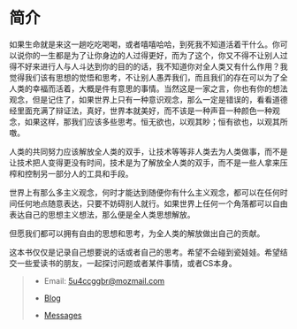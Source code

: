 # 简介

  如果生命就是来这一趟吃吃喝喝，或者嘻嘻哈哈，到死我不知道活着干什么。你可以说你的一生都是为了让你身边的人过得更好，而为了这个，你又不得不让别人过得不好来进行人与人斗达到你的目的的话，我不知道你对全人类又有什么作用？我觉得我们该有思想的觉悟和思考，不让别人愚弄我们，而且我们的存在可以为了全人类的幸福而活着，大概是件有意思的事情。当然这是一家之言，你也有你的想法观念，但是记住了，如果世界上只有一种意识观念，那么一定是错误的，看看道德经里面充满了辩证法，真好，世界本就美好，而不该是一种声音一种颜色一种观念，如果这样，那我们应该多些思考。恒无欲也，以观其眇；恒有欲也，以观其所噭。

  人类的共同努力应该解放全人类的双手，让技术等等非人类去为人类做事，而不是让技术把人变得更没有时间，技术是为了解放全人类的双手，而不是一些人拿来压榨和控制另一部分人的工具和手段。

  世界上有那么多主义观念，何时才能达到随便你有什么主义观念，都可以在任何时间任何地点随意表达，只要不妨碍别人就行。如果世界上任何一个角落都可以自由表达自己的思想主义想法，那么便是全人类思想解放。

  但愿我们都可以拥有自由的思想和思考，为全人类的解放做出自己的贡献。

  这本书仅仅是记录自己想要说的话或者自己的思考。希望不会碰到瓷娃娃。希望结交一些爱读书的朋友，一起探讨问题或者某件事情，或者CS本身。

> - Email: 5u4ccggbr@mozmail.com
>
> - [Blog](https://januborer.github.io)
>
> - [Messages](https://januborer.github.io/about)
